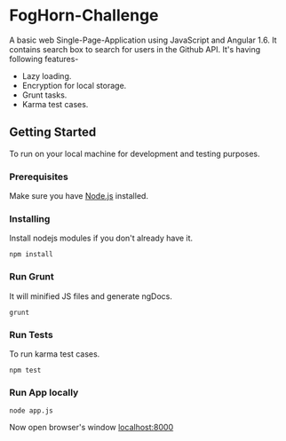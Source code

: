 # FogHorn-Challenge
A basic web Single-Page-Application using JavaScript and Angular 1.6. It contains search box to search for users in the Github API. It's having following features-
* Lazy loading.
* Encryption for local storage.
* Grunt tasks.
* Karma test cases.
## Getting Started
To run on your local machine for development and testing purposes.
### Prerequisites
Make sure you have [Node.js](https://nodejs.org/en/) installed.
### Installing
Install nodejs modules if you don't already have it.
```
npm install
```
### Run Grunt
It will minified JS files and generate ngDocs.
```
grunt
```
### Run Tests
To run karma test cases.
```
npm test
```
### Run App locally
```
node app.js
```
Now open browser's window [localhost:8000](http://localhost:8000/#!/)
